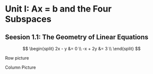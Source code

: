 <script type="text/javascript" src="http://cdn.mathjax.org/mathjax/latest/MathJax.js?config=TeX-AMS-MML_HTMLorMML"></script>

# Unit I: Ax = b and the Four Subspaces

## Seesion 1.1: The Geometry of Linear Equations

$$
\begin{split}
2x - y &= 0 \\
-x + 2y &= 3 \\
\end{split}
$$

Row picture

Column Picture